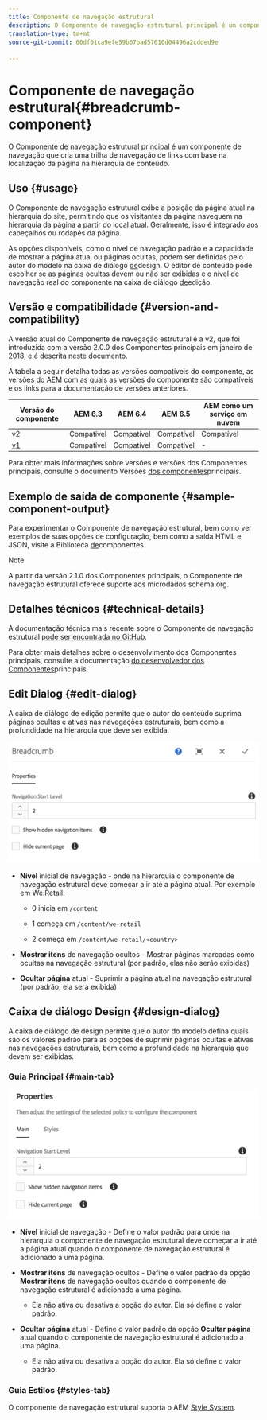 ```yaml
---
title: Componente de navegação estrutural
description: O Componente de navegação estrutural principal é um componente de navegação que cria uma trilha de navegação de links com base na localização da página na hierarquia de conteúdo.
translation-type: tm+mt
source-git-commit: 60df01ca9efe59b67bad57610d04496a2cdded9e

---
```



# Componente de navegação estrutural{#breadcrumb-component}

O Componente de navegação estrutural principal é um componente de navegação que cria uma trilha de navegação de links com base na localização da página na hierarquia de conteúdo.

## Uso {#usage}

O Componente de navegação estrutural exibe a posição da página atual na hierarquia do site, permitindo que os visitantes da página naveguem na hierarquia da página a partir do local atual. Geralmente, isso é integrado aos cabeçalhos ou rodapés da página.

As opções disponíveis, como o nível de navegação padrão e a capacidade de mostrar a página atual ou páginas ocultas, podem ser definidas pelo autor do modelo na caixa de diálogo [de](#design-dialog)design. O editor de conteúdo pode escolher se as páginas ocultas devem ou não ser exibidas e o nível de navegação real do componente na caixa de diálogo [de](#edit-dialog)edição.

## Versão e compatibilidade {#version-and-compatibility}

A versão atual do Componente de navegação estrutural é a v2, que foi introduzida com a versão 2.0.0 dos Componentes principais em janeiro de 2018, e é descrita neste documento.

A tabela a seguir detalha todas as versões compatíveis do componente, as versões do AEM com as quais as versões do componente são compatíveis e os links para a documentação de versões anteriores.

| Versão do componente | AEM 6.3 | AEM 6.4 | AEM 6.5 | AEM como um serviço em nuvem |
|--- |--- |--- |--- |---|
| v2 | Compatível | Compatível | Compatível | Compatível |
| [v1](breadcrumb-v1.md) | Compatível | Compatível | Compatível | - |

Para obter mais informações sobre versões e versões dos Componentes principais, consulte o documento Versões [dos componentes](versions.md)principais.

## Exemplo de saída de componente {#sample-component-output}

Para experimentar o Componente de navegação estrutural, bem como ver exemplos de suas opções de configuração, bem como a saída HTML e JSON, visite a Biblioteca [de](https://adobe.com/go/aem_cmp_library_breadcrumb)componentes.

>[!NOTE]
>
>A partir da versão 2.1.0 dos Componentes principais, o Componente de navegação estrutural oferece suporte aos microdados [](https://schema.org/BreadcrumbList)schema.org.

## Detalhes técnicos {#technical-details}

A documentação técnica mais recente sobre o Componente de navegação estrutural [pode ser encontrada no GitHub](https://adobe.com/go/aem_cmp_tech_breadcrumb_v2).

Para obter mais detalhes sobre o desenvolvimento dos Componentes principais, consulte a documentação [do desenvolvedor dos Componentes](developing.md)principais.

## Edit Dialog {#edit-dialog}

A caixa de diálogo de edição permite que o autor do conteúdo suprima páginas ocultas e ativas nas navegações estruturais, bem como a profundidade na hierarquia que deve ser exibida.

![](assets/screen_shot_2018-01-12at124250.png)

* **Nível** inicial de navegação - onde na hierarquia o componente de navegação estrutural deve começar a ir até a página atual. Por exemplo em We.Retail:

   * 0 inicia em `/content`

   * 1 começa em `/content/we-retail`
   * 2 começa em `/content/we-retail/<country>`

* **Mostrar itens** de navegação ocultos - Mostrar páginas marcadas como ocultas na navegação estrutural (por padrão, elas não serão exibidas)
* **Ocultar página** atual - Suprimir a página atual na navegação estrutural (por padrão, ela será exibida)

## Caixa de diálogo Design {#design-dialog}

A caixa de diálogo de design permite que o autor do modelo defina quais são os valores padrão para as opções de suprimir páginas ocultas e ativas nas navegações estruturais, bem como a profundidade na hierarquia que devem ser exibidas.

### Guia Principal {#main-tab}

![](assets/screen_shot_2018-01-12at124437.png)

* **Nível** inicial de navegação - Define o valor padrão para onde na hierarquia o componente de navegação estrutural deve começar a ir até a página atual quando o componente de navegação estrutural é adicionado a uma página.
* **Mostrar itens** de navegação ocultos - Define o valor padrão da opção **Mostrar itens** de navegação ocultos quando o componente de navegação estrutural é adicionado a uma página.

   * Ela não ativa ou desativa a opção do autor. Ela só define o valor padrão.

* **Ocultar página** atual - Define o valor padrão da opção **Ocultar página** atual quando o componente de navegação estrutural é adicionado a uma página.

   * Ela não ativa ou desativa a opção do autor. Ela só define o valor padrão.

### Guia Estilos {#styles-tab}

O componente de navegação estrutural suporta o AEM [Style System](authoring.md#component-styling).
